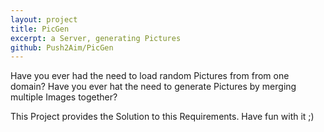 ```yaml
---
layout: project
title: PicGen
excerpt: a Server, generating Pictures
github: Push2Aim/PicGen
---
```


Have you ever had the need to load random Pictures from from one domain?
Have you ever hat the need to generate Pictures by merging multiple Images together?

This Project provides the Solution to this Requirements. Have fun with it ;)